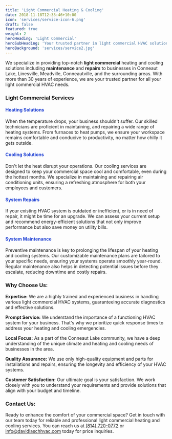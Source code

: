 ```yaml
---
title: 'Light Commercial Heating & Cooling'
date: 2018-11-18T12:33:46+10:00
icon: 'services/service-icon-6.png'
draft: false
featured: true
weight: 2
heroHeading: 'Light Commercial'
heroSubHeading: 'Your trusted partner in light commercial HVAC solutions.'
heroBackground: 'services/service2.jpg'
---
```


We specialize in providing top-notch **light commercial** heating and cooling solutions including **maintenance** and **repairs** to businesses in Conneaut Lake, Linesville, Meadville, Conneautville, and the surrounding areas. With more than 30 years of experience, we are your trusted partner for all your light commercial HVAC needs.

### Light Commercial Services

<h4 style="color:rgb(28, 62, 211)">Heating Solutions</h4>

When the temperature drops, your business shouldn't suffer. Our skilled technicians are proficient in maintaining, and repairing a wide range of heating systems. From furnaces to heat pumps, we ensure your workspace remains comfortable and conducive to productivity, no matter how chilly it gets outside.

<h4 style="color:rgb(28, 62, 211)">Cooling Solutions</h4>

Don't let the heat disrupt your operations. Our cooling services are designed to keep your commercial space cool and comfortable, even during the hottest months. We specialize in maintaining and repairing air conditioning units, ensuring a refreshing atmosphere for both your employees and customers.

<h4 style="color:rgb(28, 62, 211)">System Repairs</h4>

If your existing HVAC system is outdated or inefficient, or is in need of repair, it might be time for an upgrade. We can assess your current setup and recommend energy-efficient solutions that not only improve performance but also save money on utility bills.

<h4 style="color:rgb(28, 62, 211)">System Maintenance</h4>

Preventive maintenance is key to prolonging the lifespan of your heating and cooling systems. Our customizable maintenance plans are tailored to your specific needs, ensuring your systems operate smoothly year-round. Regular maintenance also helps in detecting potential issues before they escalate, reducing downtime and costly repairs.


### Why Choose Us:
**Expertise:** We are a highly trained and experienced business in handling various light commercial HVAC systems, guaranteeing accurate diagnostics and effective solutions.

**Prompt Service:** We understand the importance of a functioning HVAC system for your business. That's why we prioritize quick response times to address your heating and cooling emergencies.

**Local Focus:** As a part of the Conneaut Lake community, we have a deep understanding of the unique climate and heating and cooling needs of businesses in the area.

**Quality Assurance:** We use only high-quality equipment and parts for installations and repairs, ensuring the longevity and efficiency of your HVAC systems.

**Customer Satisfaction:** Our ultimate goal is your satisfaction. We work closely with you to understand your requirements and provide solutions that align with your budget and timeline.


### Contact Us:
Ready to enhance the comfort of your commercial space? Get in touch with our team today for reliable and professional light commercial heating and cooling services. You can reach us at <a href="tel:+18147200772">(814) 720-0772</a> or [info@davidlaschhvac.com](mailto:info@davidlaschhvac.com) today for price inquiries.





